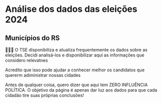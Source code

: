 # Análise dos dados das eleições 2024 
## Municípios do RS

🏰⛪🎲 O TSE disponibiliza e atualiza frequentemente os dados sobre as eleições. Decidi analisá-los e disponibilizar aqui as informações que considero relevatnes

Acredito que isso pode ajudar a conhecer melhor os candidatos que quererm adiministrar nossas cidades    

Antes de qualquer coisa, quero dizer que aqui tem ZERO INFLUÊNCIA POLÍTICA. O objetivo da página é apenas dar luz aos dados para que cada cidadão tire suas próprias conclusões!    
